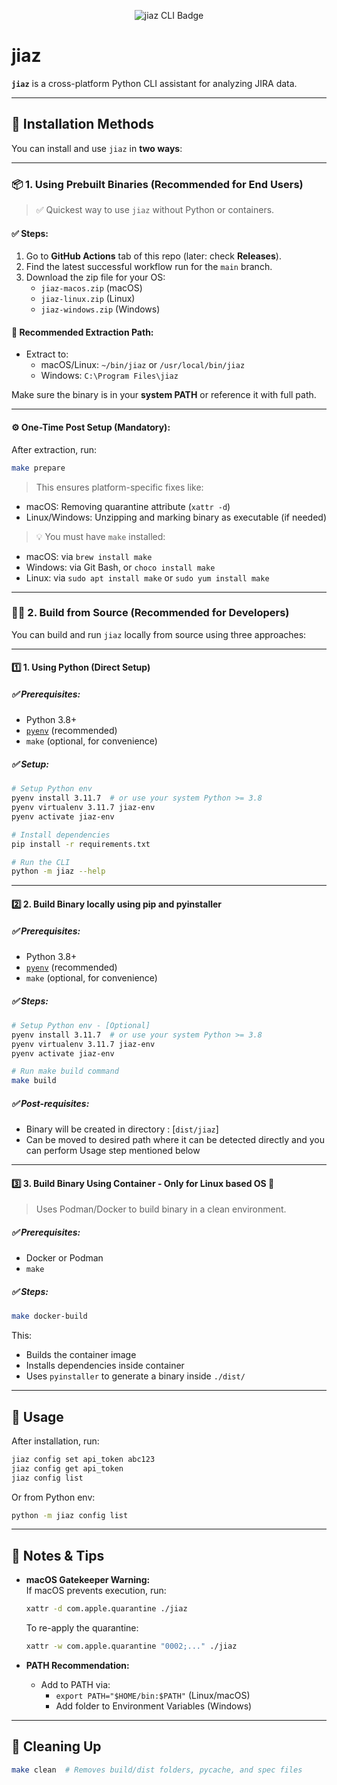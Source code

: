 <p align="center">
  <img src="https://img.shields.io/badge/jiaz-CLI-blueviolet?style=for-the-badge&logo=python&logoColor=white" alt="jiaz CLI Badge"/>
</p>

# jiaz

**`jiaz`** is a cross-platform Python CLI assistant for analyzing JIRA data.

---

## 🚀 Installation Methods

You can install and use `jiaz` in **two ways**:

---

### 📦 1. Using Prebuilt Binaries (Recommended for End Users)

> ✅ Quickest way to use `jiaz` without Python or containers.

#### ✅ Steps:
1. Go to **GitHub Actions** tab of this repo (later: check **Releases**).
2. Find the latest successful workflow run for the `main` branch.
3. Download the zip file for your OS:
   - `jiaz-macos.zip` (macOS)
   - `jiaz-linux.zip` (Linux)
   - `jiaz-windows.zip` (Windows)

#### 📁 Recommended Extraction Path:
- Extract to:
  - macOS/Linux: `~/bin/jiaz` or `/usr/local/bin/jiaz`
  - Windows: `C:\Program Files\jiaz`

Make sure the binary is in your **system PATH** or reference it with full path.

---

#### ⚙️ One-Time Post Setup (Mandatory):

After extraction, run:

```bash
make prepare
```

> This ensures platform-specific fixes like:
- macOS: Removing quarantine attribute (`xattr -d`)
- Linux/Windows: Unzipping and marking binary as executable (if needed)

> 💡 You must have `make` installed:
- macOS: via `brew install make`
- Windows: via Git Bash, or `choco install make`
- Linux: via `sudo apt install make` or `sudo yum install make`

---

### 🧑‍💻 2. Build from Source (Recommended for Developers)

You can build and run `jiaz` locally from source using three approaches:

---

#### 1️⃣ 1. Using Python (Direct Setup)

##### ✅ Prerequisites:
- Python 3.8+
- [`pyenv`](https://github.com/pyenv/pyenv) (recommended)
- `make` (optional, for convenience)

##### ✅ Setup:

```bash
# Setup Python env
pyenv install 3.11.7  # or use your system Python >= 3.8
pyenv virtualenv 3.11.7 jiaz-env
pyenv activate jiaz-env

# Install dependencies
pip install -r requirements.txt

# Run the CLI
python -m jiaz --help
```

---

#### 2️⃣ 2. Build Binary locally using pip and pyinstaller


##### ✅ Prerequisites:
- Python 3.8+
- [`pyenv`](https://github.com/pyenv/pyenv) (recommended)
- `make` (optional, for convenience)

##### ✅ Steps:

```bash
# Setup Python env - [Optional]
pyenv install 3.11.7  # or use your system Python >= 3.8
pyenv virtualenv 3.11.7 jiaz-env
pyenv activate jiaz-env

# Run make build command
make build 
```

##### ✅ Post-requisites:
- Binary will be created in directory : [`dist/jiaz`]
- Can be moved to desired path where it can be detected directly and you can perform Usage step mentioned below

---

#### 3️⃣ 3. Build Binary Using Container - Only for Linux based OS 🐧

> Uses Podman/Docker to build binary in a clean environment.

##### ✅ Prerequisites:
- Docker or Podman
- `make`

##### ✅ Steps:

```bash
make docker-build
```

This:
- Builds the container image
- Installs dependencies inside container
- Uses `pyinstaller` to generate a binary inside `./dist/`

---

## 🧪 Usage

After installation, run:

```bash
jiaz config set api_token abc123
jiaz config get api_token
jiaz config list
```

Or from Python env:

```bash
python -m jiaz config list
```

---

## 📎 Notes & Tips

- **macOS Gatekeeper Warning:**  
  If macOS prevents execution, run:
  ```bash
  xattr -d com.apple.quarantine ./jiaz
  ```
  To re-apply the quarantine:
  ```bash
  xattr -w com.apple.quarantine "0002;..." ./jiaz
  ```

- **PATH Recommendation:**
  - Add to PATH via:
    - `export PATH="$HOME/bin:$PATH"` (Linux/macOS)
    - Add folder to Environment Variables (Windows)

---

## 🧹 Cleaning Up

```bash
make clean  # Removes build/dist folders, pycache, and spec files
```
